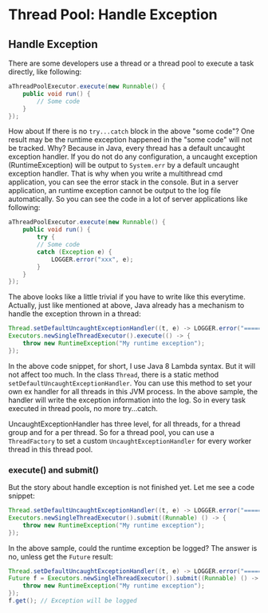 # Thread Pool: Handle Exception

## Handle Exception
There are some developers use a thread or a thread pool to execute a task directly, like following:

```java
aThreadPoolExecutor.execute(new Runnable() {
    public void run() {
        // Some code
    }
});
```

How about If there is no `try...catch` block in the above "some code"? One result may be the runtime exception happened in the "some code" will not be tracked. Why? Because in Java, every thread has a default uncaught exception handler. If you do not do any configuration, a uncaught exception (RuntimeException) will be output to `System.err` by a default uncaught exception handler. That is why when you write a multithread cmd application, you can see the error stack in the console. But in a server application, an runtime exception cannot be output to the log file automatically. So you can see the code in a lot of server applications like following:

```java
aThreadPoolExecutor.execute(new Runnable() {
    public void run() {
        try {
	    // Some code
        catch (Exception e) {
            LOGGER.error("xxx", e);
        }
    }
});
```

The above looks like a little trivial if you have to write like this everytime. Actually, just like mentioned at above, Java already has a mechanism to handle the exception thrown in a thread:
```java
Thread.setDefaultUncaughtExceptionHandler((t, e) -> LOGGER.error("======== NOTE ========", e));
Executors.newSingleThreadExecutor().execute(() -> {
    throw new RuntimeException("My runtime exception");
});
```
In the above code snippet, for short, I use Java 8 Lambda syntax. But it will not affect too much. In the class `Thread`, there is a static method `setDefaultUncaughtExceptionHandler`. You can use this method to set your own ex handler for all threads in this JVM process. In the above sample, the handler will write the exception information into the log. So in every task executed in thread pools, no more try...catch.

UncaughtExceptionHandler has three level, for all threads, for a thread group and for a per thread. So for a thread pool, you can use a `ThreadFactory` to set a custom `UncaughtExceptionHandler` for every worker thread in this thread pool.

### execute() and submit()
But the story about handle exception is not finished yet. Let me see a code snippet:
```java
Thread.setDefaultUncaughtExceptionHandler((t, e) -> LOGGER.error("======== NOTE ========", e));
Executors.newSingleThreadExecutor().submit((Runnable) () -> {
    throw new RuntimeException("My runtime exception");
});
```
In the above sample, could the runtime exception be logged? The answer is no, unless get the `Future` result:
```java
Thread.setDefaultUncaughtExceptionHandler((t, e) -> LOGGER.error("======== NOTE ========", e));
Future f = Executors.newSingleThreadExecutor().submit((Runnable) () -> {
    throw new RuntimeException("My runtime exception");
});
f.get(); // Exception will be logged
```